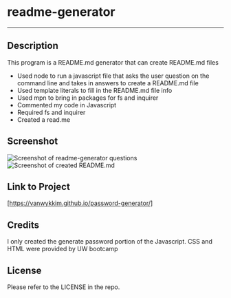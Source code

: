 # readme-generator
---
## Description

This program is a README.md generator that can create README.md files


- Used node to run a javascript file that asks the user question on the command line and takes in answers to create a README.md file
- Used template literals to fill in the README.md file info
- Used mpn to bring in packages for fs and inquirer
- Commented my code in Javascript
- Required fs and inquirer
- Created a read.me

## Screenshot

![Screenshot of readme-generator questions](test.png)
![Screenshot of created README.md](test.png)


## Link to Project

[https://vanwykkim.github.io/password-generator/]

## Credits

I only created the generate password portion of the Javascript. CSS and HTML were provided by UW bootcamp

## License

Please refer to the LICENSE in the repo.